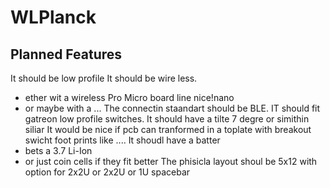 # WLPlanck

## Planned Features

It should be low profile
It should be wire less.
* ether wit a wireless Pro Micro board line nice!nano
* or maybe with a ...
The connectin staandart should be BLE.
IT should fit gatreon low profile switches.
It should have a  tilte 7 degre or simithin siliar
It would be nice if pcb can tranformed in a toplate with breakout swicht foot prints like ....
It shoudl have a batter 
* bets a 3.7 Li-Ion
* or just coin cells if they fit better
The phisicla layout shoul be 5x12 with option for 2x2U or 2x2U or 1U spacebar